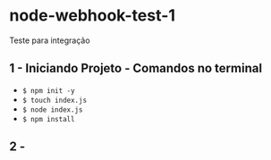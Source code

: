 # node-webhook-test-1
Teste para integração

## 1 - Iniciando Projeto - Comandos no terminal
- `$ npm init -y`
- `$ touch index.js`
- `$ node index.js`
- `$ npm install`

## 2 - 